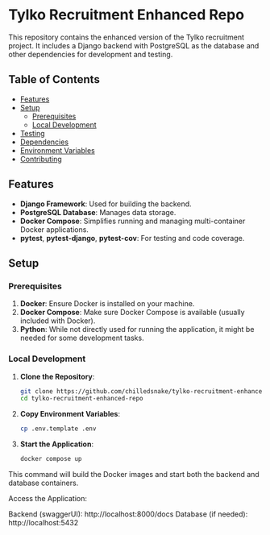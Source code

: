 # Tylko Recruitment Enhanced Repo

This repository contains the enhanced version of the Tylko recruitment project. It includes a Django backend with PostgreSQL as the database and other dependencies for development and testing.

## Table of Contents

- [Features](#features)
- [Setup](#setup)
  - [Prerequisites](#prerequisites)
  - [Local Development](#local-development)
- [Testing](#testing)
- [Dependencies](#dependencies)
- [Environment Variables](#environment-variables)
- [Contributing](#contributing)

## Features

- **Django Framework**: Used for building the backend.
- **PostgreSQL Database**: Manages data storage.
- **Docker Compose**: Simplifies running and managing multi-container Docker applications.
- **pytest**, **pytest-django**, **pytest-cov**: For testing and code coverage.

## Setup

### Prerequisites

1. **Docker**: Ensure Docker is installed on your machine.
2. **Docker Compose**: Make sure Docker Compose is available (usually included with Docker).
3. **Python**: While not directly used for running the application, it might be needed for some development tasks.

### Local Development

1. **Clone the Repository**:
   ```sh
   git clone https://github.com/chilledsnake/tylko-recruitment-enhanced-repo.git
   cd tylko-recruitment-enhanced-repo
   ```
   
2. **Copy Environment Variables**:
    ```sh
    cp .env.template .env
   ```

3. **Start the Application**:
    ```sh
    docker compose up
   ```
This command will build the Docker images and start both the backend and database containers.

Access the Application:

Backend (swaggerUI): http://localhost:8000/docs
Database (if needed): http://localhost:5432